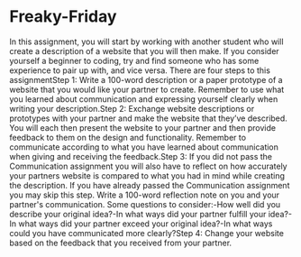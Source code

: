 # Freaky-Friday
In this assignment, you will start by working with another student who will create a description of a website that you will then make. If you consider yourself a beginner to coding, try and find someone who has some experience to pair up with, and vice versa. There are four steps to this assignmentStep 1: Write a 100-word description or a paper prototype of a website that you would like your partner to create. Remember to use what you learned about communication and expressing yourself clearly when writing your description.Step 2: Exchange website descriptions or prototypes with your partner and make the website that they’ve described. You will each then present the website to your partner and then provide feedback to them on the design and functionality. Remember to communicate according to what you have learned about communication when giving and receiving the feedback.Step 3: If you did not pass the Communication assignment you will also have to reflect on how accurately your partners website is compared to what you had in mind while creating the description. If you have already passed the Communication assignment you may skip this step. Write a 100-word reflection note on you and your partner's communication. Some questions to consider:-How well did you describe your original idea?-In what ways did your partner fulfill your idea?-In what ways did your partner exceed your original idea?-In what ways could you have communicated more clearly?Step 4: Change your website based on the feedback that you received from your partner.
